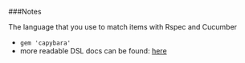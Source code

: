 ###Notes

The language that you use to match items with Rspec and Cucumber

* `gem 'capybara'`
* more readable DSL docs can be found: [here][1]

[1]: https://github.com/jnicklas/capybara#the-dsl

